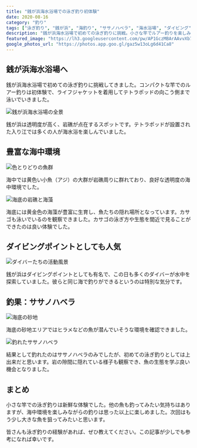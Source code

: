 ```yaml
---
title: "銭が浜海水浴場での泳ぎ釣り初体験"
date: 2020-08-16
category: "釣り"
tags: ["泳ぎ釣り", "銭が浜", "海釣り", "ササノハベラ", "海水浴場", "ダイビング"]
description: "銭が浜海水浴場で初めての泳ぎ釣りに挑戦。小さな竿でルアー釣りを楽しみ、ササノハベラを釣り上げました。"
featured_image: "https://lh3.googleusercontent.com/pw/AP1GczMBArAAvvXb7OC55okihB8wDWovDZhLNT_1Ts6Ib3bGsSwbtk9YtfEJzQFMiGvftcY0AweUP8DfU5hEC9oS8ohrkWKhH-3eJwpV5lGTYHkirm4OJMT8WU5_lk4_JK_ghNM2OIS4i0Cr4GboxMIlhYxD-g=s800-no-gm?authuser=0"
google_photos_url: "https://photos.app.goo.gl/gaz5w13oLg6d41Ca8"
---
```


## 銭が浜海水浴場へ

銭が浜海水浴場で初めての泳ぎ釣りに挑戦してきました。コンパクトな竿でのルアー釣りは初体験で、ライフジャケットを着用してテトラポッドの向こう側まで泳いでいきました。

![銭が浜海水浴場の全景](https://lh3.googleusercontent.com/pw/AP1GczMBArAAvvXb7OC55okihB8wDWovDZhLNT_1Ts6Ib3bGsSwbtk9YtfEJzQFMiGvftcY0AweUP8DfU5hEC9oS8ohrkWKhH-3eJwpV5lGTYHkirm4OJMT8WU5_lk4_JK_ghNM2OIS4i0Cr4GboxMIlhYxD-g=s800-no-gm?authuser=0)

銭が浜は透明度が高く、岩礁が点在するスポットです。テトラポッドが設置された入り江では多くの人が海水浴を楽しんでいました。

## 豊富な海中環境

![色とりどりの魚群](https://lh3.googleusercontent.com/pw/AP1GczOC8JaOwDeya9j0_GMX8VOJeoE-Kni4-R3fkUzvGkzH0Vf4wDPRNuMmw-Bct2xhUpO-iPwL9dQeBHa8rekhlmIsK39LMwjCGOyXu7zZgXEmMw7EuUnObyubWttoCAJl2tISfPiqET0Td8DbjsX7bi3o3Q=s800-no-gm?authuser=0)

海中では黄色い小魚（アジ）の大群が岩礁周りに群れており、良好な透明度の海中環境でした。

![海底の岩礁と海藻](https://lh3.googleusercontent.com/pw/AP1GczMr-pyzOZDVjNgctamVBma22ToW8cdSBoQaBvgLRyqZs7yllhbtUnTXFbQwGP8RTWILvKN9-YXXwhK8b_zqB63LEyUuNO9v6JBVHmx_XLK3__38TMLvPiO7PYa51RptgINBfKrSwbrLbj8mRLLWnjiWhg=s800-no-gm?authuser=0)

海底には黄金色の海藻が豊富に生育し、魚たちの隠れ場所となっています。カサゴも泳いでいるのを観察できました。カサゴの泳ぎ方や生態を間近で見ることができたのは良い体験でした。

## ダイビングポイントとしても人気

![ダイバーたちの活動風景](https://lh3.googleusercontent.com/pw/AP1GczM87HMvlAh-T7NVNKBW0LlDZVnuRFSNKOf6PqtadKloLjNb1FIDwQ2YLyxS-Kegf9nf8J7GkJ8s4yo2GwvcQWIqkrwMmBwzwgjm8kS6IHRGac4FBvh_sjn7E4lLLvtuf7sj7b3x_Udnjt8DIsK-6mK1RA=s800-no-gm?authuser=0)

銭が浜はダイビングポイントとしても有名で、この日も多くのダイバーが水中を探索していました。彼らと同じ海で釣りができるというのは特別な気分です。

## 釣果：ササノハベラ

![海底の砂地](https://lh3.googleusercontent.com/pw/AP1GczNJvUUWcj4kj5JqR2617ovdIG0nsTAQHW6TxhM5SI6jE55XkoZ_v4zgR8zji33Fw-DVgk2a9rFFRfasI0Nltzw8RoPVQm17EKuK1ostJSqpebsHqyC36_0ChzB9XUzrgMA2O8g7w5rxzwQDmdJdc8o0sQ=s800-no-gm?authuser=0)

海底の砂地エリアではヒラメなどの魚が潜んでいそうな環境を確認できました。

![釣れたササノハベラ](https://lh3.googleusercontent.com/pw/AP1GczPIpqiHuRH7rGe9EDheDSGK0_YjmLI10d_w59_ZAYhhI-fhW1N3ynp3XKhkZjoWOUOb7Hz_APzSeqUtEAHK0-B1jQeBnRY-4Lf_BglbD9gz8Xa3ljA-zgP0MR192mqrsdgJp8cxN4Lj6LkladZ2btKIHA=s800-no-gm?authuser=0)

結果として釣れたのはササノハベラのみでしたが、初めての泳ぎ釣りとしては上出来だと思います。岩の隙間に隠れている様子も観察でき、魚の生態を学ぶ良い機会となりました。

## まとめ

小さな竿での泳ぎ釣りは新鮮な体験でした。他の魚も釣ってみたい気持ちはありますが、海中環境を楽しみながらの釣りは思った以上に楽しめました。次回はもう少し大きな魚を狙ってみたいと思います。

皆さんも泳ぎ釣りの経験があれば、ぜひ教えてください。この記事が少しでも参考になれば幸いです。
